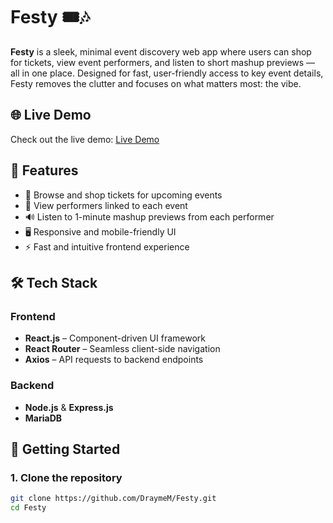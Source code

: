 # Festy 🎟️🎶

**Festy** is a sleek, minimal event discovery web app where users can shop for tickets, view event performers, and listen to short mashup previews — all in one place. Designed for fast, user-friendly access to key event details, Festy removes the clutter and focuses on what matters most: the vibe.


## 🌐 Live Demo

Check out the live demo: [Live Demo](https://danielmarkus.web.elte.hu/festy/)

## 🌟 Features

- 🛒 Browse and shop tickets for upcoming events
- 👀 View performers linked to each event
- 🔊 Listen to 1-minute mashup previews from each performer
- 🖥️ Responsive and mobile-friendly UI
- ⚡ Fast and intuitive frontend experience

## 🛠️ Tech Stack

### Frontend
- **React.js** – Component-driven UI framework
- **React Router** – Seamless client-side navigation
- **Axios** – API requests to backend endpoints

### Backend 
- **Node.js** & **Express.js**
- **MariaDB** 

## 🚀 Getting Started

### 1. Clone the repository

```bash
git clone https://github.com/DraymeM/Festy.git
cd Festy
```
